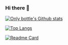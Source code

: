 ### Hi there 👋

<!--
**Only-bottle/Only-bottle** is a ✨ _special_ ✨ repository because its `README.md` (this file) appears on your GitHub profile.

Here are some ideas to get you started:

- 🔭 I’m currently working on ...
- 🌱 I’m currently learning ...
- 👯 I’m looking to collaborate on ...
- 🤔 I’m looking for help with ...
- 💬 Ask me about ...
- 📫 How to reach me: ...
- 😄 Pronouns: ...
- ⚡ Fun fact: ...
-->

[![Only bottle's Github stats](https://github-readme-stats.vercel.app/api?username=Only-bottle&theme=react&count_private=true)](https://github.com/Only-bottle/github-readme-stats)

[![Top Langs](https://github-readme-stats.vercel.app/api/top-langs/?username=Only-bottle&layout=compact)](https://github.com/Only-bottle/github-readme-stats)

[![Readme Card](https://github-readme-stats.vercel.app/api/pin/?username=Only-bottle&repo=github-readme-stats&theme=react)](https://github.com/anuraghazra/github-readme-stats)
